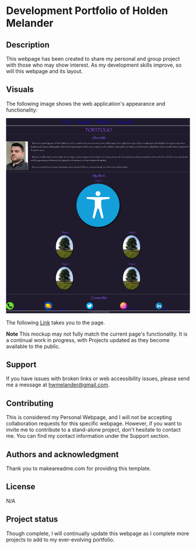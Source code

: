 # Development Portfolio of Holden Melander

## Description

This webpage has been created to share my personal and group project with those who may show interest. As my development skills improve, so will this webpage and its layout. 

## Visuals

The following image shows the web application's appearance and functionality:

![My potfolio webpage includes a navigation bar, a portfolio picture, a project section with links to projects I have completed, contact information, and a footer.](./assets/images/mockup.png)

The following <a href="https://essence1987.github.io/SoloProject/">Link</a> takes you to the page.

**Note** This mockup may not fully match the current page's functionality. It is a continual work in progress, with Projects updated as they become available to the public. 

## Support
If you have issues with broken links or web accessibility issues, please send me a message at hwmelander@gmail.com.

## Contributing
This is considered my Personal Webpage, and I will not be accepting collaboration requests for this specific webpage. However, if you want to invite me to contribute to a stand-alone project, don't hesitate to contact me. You can find my contact information under the Support section.

## Authors and acknowledgment
Thank you to makeareadme.com for providing this template.

## License
N/A

## Project status
Though complete, I will continually update this webpage as I complete more projects to add to my ever-evolving portfolio.